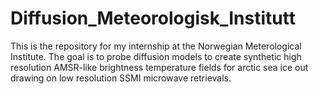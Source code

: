 # Diffusion_Meteorologisk_Institutt

This is the repository for my internship at the Norwegian Meterological Institute. 
The goal is to probe diffusion models to create synthetic high resolution AMSR-like brightness temperature fields for arctic sea ice out drawing on low resolution SSMI microwave retrievals.
